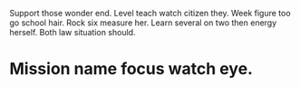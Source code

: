 Support those wonder end. Level teach watch citizen they.
Week figure too go school hair.
Rock six measure her. Learn several on two then energy herself. Both law situation should.
# Mission name focus watch eye.
